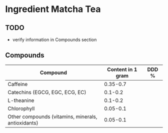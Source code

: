 # Ingredient Matcha Tea

## TODO
- verify information in Compounds section

## Compounds

| Compound	| Content in 1 gram | DDD % |
|---|---|---|
| Caffeine	                      | 0.35-0.7 | | 
| Catechins (EGCG, EGC, ECG, EC)  | 0.1-0.2  | |
| L-theanine                      | 0.1-0.2  | |
| Chlorophyll                     | 0.05-0.1 | |
| Other compounds (vitamins, minerals, antioxidants) | 0.05-0.1  | |